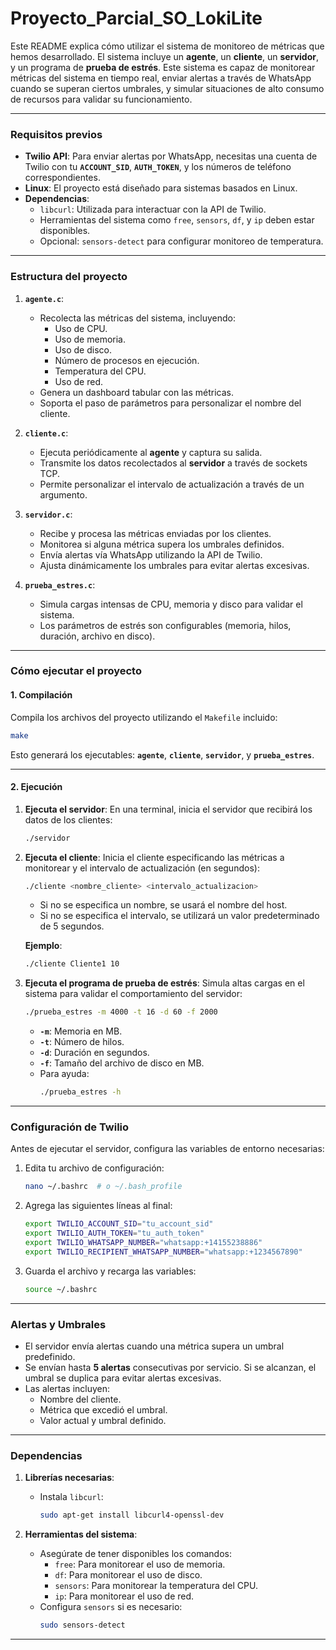 # **Proyecto_Parcial_SO_LokiLite**

Este README explica cómo utilizar el sistema de monitoreo de métricas que hemos desarrollado. El sistema incluye un **agente**, un **cliente**, un **servidor**, y un programa de **prueba de estrés**. Este sistema es capaz de monitorear métricas del sistema en tiempo real, enviar alertas a través de WhatsApp cuando se superan ciertos umbrales, y simular situaciones de alto consumo de recursos para validar su funcionamiento.

---

### **Requisitos previos**

- **Twilio API**: Para enviar alertas por WhatsApp, necesitas una cuenta de Twilio con tu **`ACCOUNT_SID`**, **`AUTH_TOKEN`**, y los números de teléfono correspondientes.
- **Linux**: El proyecto está diseñado para sistemas basados en Linux.
- **Dependencias**:
  - `libcurl`: Utilizada para interactuar con la API de Twilio.
  - Herramientas del sistema como `free`, `sensors`, `df`, y `ip` deben estar disponibles.
  - Opcional: `sensors-detect` para configurar monitoreo de temperatura.

---

### **Estructura del proyecto**

1. **`agente.c`**:
   - Recolecta las métricas del sistema, incluyendo:
     - Uso de CPU.
     - Uso de memoria.
     - Uso de disco.
     - Número de procesos en ejecución.
     - Temperatura del CPU.
     - Uso de red.
   - Genera un dashboard tabular con las métricas.
   - Soporta el paso de parámetros para personalizar el nombre del cliente.

2. **`cliente.c`**:
   - Ejecuta periódicamente al **agente** y captura su salida.
   - Transmite los datos recolectados al **servidor** a través de sockets TCP.
   - Permite personalizar el intervalo de actualización a través de un argumento.

3. **`servidor.c`**:
   - Recibe y procesa las métricas enviadas por los clientes.
   - Monitorea si alguna métrica supera los umbrales definidos.
   - Envía alertas vía WhatsApp utilizando la API de Twilio.
   - Ajusta dinámicamente los umbrales para evitar alertas excesivas.

4. **`prueba_estres.c`**:
   - Simula cargas intensas de CPU, memoria y disco para validar el sistema.
   - Los parámetros de estrés son configurables (memoria, hilos, duración, archivo en disco).

---

### **Cómo ejecutar el proyecto**

#### **1. Compilación**

Compila los archivos del proyecto utilizando el `Makefile` incluido:

```bash
make
```

Esto generará los ejecutables: **`agente`**, **`cliente`**, **`servidor`**, y **`prueba_estres`**.

---

#### **2. Ejecución**

1. **Ejecuta el servidor**:
   En una terminal, inicia el servidor que recibirá los datos de los clientes:

   ```bash
   ./servidor
   ```

2. **Ejecuta el cliente**:
   Inicia el cliente especificando las métricas a monitorear y el intervalo de actualización (en segundos):

   ```bash
   ./cliente <nombre_cliente> <intervalo_actualizacion>
   ```

   - Si no se especifica un nombre, se usará el nombre del host.
   - Si no se especifica el intervalo, se utilizará un valor predeterminado de 5 segundos.

   **Ejemplo**:
   ```bash
   ./cliente Cliente1 10
   ```

3. **Ejecuta el programa de prueba de estrés**:
   Simula altas cargas en el sistema para validar el comportamiento del servidor:

   ```bash
   ./prueba_estres -m 4000 -t 16 -d 60 -f 2000
   ```

   - **`-m`**: Memoria en MB.
   - **`-t`**: Número de hilos.
   - **`-d`**: Duración en segundos.
   - **`-f`**: Tamaño del archivo de disco en MB.
   - Para ayuda:
     ```bash
     ./prueba_estres -h
     ```

---

### **Configuración de Twilio**

Antes de ejecutar el servidor, configura las variables de entorno necesarias:

1. Edita tu archivo de configuración:
   ```bash
   nano ~/.bashrc  # o ~/.bash_profile
   ```

2. Agrega las siguientes líneas al final:
   ```bash
   export TWILIO_ACCOUNT_SID="tu_account_sid"
   export TWILIO_AUTH_TOKEN="tu_auth_token"
   export TWILIO_WHATSAPP_NUMBER="whatsapp:+14155238886"
   export TWILIO_RECIPIENT_WHATSAPP_NUMBER="whatsapp:+1234567890"
   ```

3. Guarda el archivo y recarga las variables:
   ```bash
   source ~/.bashrc
   ```

---

### **Alertas y Umbrales**

- El servidor envía alertas cuando una métrica supera un umbral predefinido.
- Se envían hasta **5 alertas** consecutivas por servicio. Si se alcanzan, el umbral se duplica para evitar alertas excesivas.
- Las alertas incluyen:
  - Nombre del cliente.
  - Métrica que excedió el umbral.
  - Valor actual y umbral definido.

---

### **Dependencias**

1. **Librerías necesarias**:
   - Instala `libcurl`:
     ```bash
     sudo apt-get install libcurl4-openssl-dev
     ```

2. **Herramientas del sistema**:
   - Asegúrate de tener disponibles los comandos:
     - `free`: Para monitorear el uso de memoria.
     - `df`: Para monitorear el uso de disco.
     - `sensors`: Para monitorear la temperatura del CPU.
     - `ip`: Para monitorear el uso de red.
   - Configura `sensors` si es necesario:
     ```bash
     sudo sensors-detect
     ```

---

